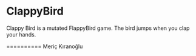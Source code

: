ClappyBird
==========

Clappy Bird is a mutated FlappyBird game. The bird jumps when you clap your hands.

==========
Meriç Kıranoğlu
